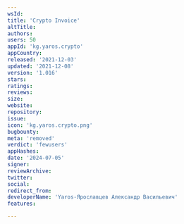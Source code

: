 ```yaml
---
wsId: 
title: 'Crypto Invoice'
altTitle: 
authors: 
users: 50
appId: 'kg.yaros.crypto'
appCountry: 
released: '2021-12-03'
updated: '2021-12-08'
version: '1.016'
stars: 
ratings: 
reviews: 
size: 
website: 
repository: 
issue: 
icon: 'kg.yaros.crypto.png'
bugbounty: 
meta: 'removed'
verdict: 'fewusers'
appHashes: 
date: '2024-07-05'
signer: 
reviewArchive: 
twitter: 
social: 
redirect_from: 
developerName: 'Yaros-Ярославцев Александр Васильевич'
features: 

---
```


